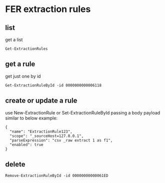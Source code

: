 # FER extraction rules

## list
get a list
```
Get-ExtractionRules
```

## get a rule
get just one by id
```
Get-ExtractionRuleById -id 0000000000006118
```

## create or update a rule

use New-ExtractionRule or Set-ExtractionRuleById passing a body payload similar to below example:

```
{
  "name": "ExtractionRule123",
  "scope": "_sourceHost=127.0.0.1",
  "parseExpression": "csv _raw extract 1 as f1",
  "enabled": true
}
```

## delete
```
Remove-ExtractionRuleById -id 00000000000061ED
```
